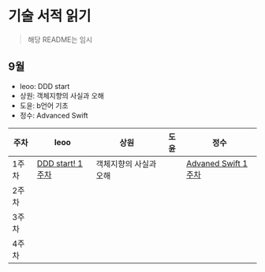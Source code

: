 # 기술 서적 읽기
> 해당 README는 임시



## 9월 
- leoo: DDD start
- 상원: 객체지향의 사실과 오해 
- 도윤: b언어 기초
- 정수: Advanced Swift

| 주차 | leoo | 상원 | 도윤 | 정수 | 
| --- | --- | --------- | --- | --- |
| 1주차 | [DDD start! 1주차](https://github.com/oh-when/dedongyeo-map-backend/blob/main/README.md) | 객체지향의 사실과 오해  |  | [Advaned Swift 1주차](정수/Advanced%20Swift/2.%20Built-In%20Collections.md) |
| 2주차 |  |  | |  | 
| 3주차 |  |  | |  | 
| 4주차 |  |  | |  | 
